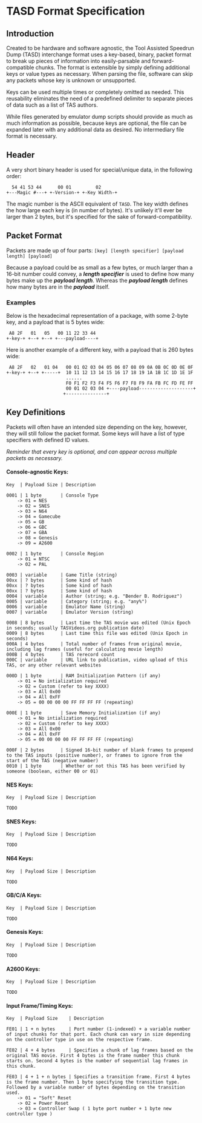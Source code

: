 # TASD Format Specification
## Introduction
Created to be hardware and software agnostic, the Tool Assisted Speedrun Dump (TASD) interchange format uses a key-based, binary, packet format to break up pieces of information into easily-parsable and forward-compatible chunks. The format is extensible by simply defining additional keys or value types as necessary. When parsing the file, software can skip any packets whose key is unknown or unsupported.

Keys can be used multiple times or completely omitted as needed. This reusability eliminates the need of a predefined delimiter to separate pieces of data such as a list of TAS authors.

While files generated by emulator dump scripts should provide as much as much information as possible, because keys are optional, the file can be expanded later with any additional data as desired. No intermediary file format is necessary.

## Header
A very short binary header is used for special/unique data, in the following order:
```
  54 41 53 44      00 01         02
+---Magic #---+ +-Version-+ +-Key Width-+
```
The magic number is the ASCII equivalent of `TASD`. The key width defines the how large each key is (in number of bytes). It's unlikely it'll ever be larger than 2 bytes, but it's specified for the sake of forward-compatibility.

## Packet Format
Packets are made up of four parts: `[key] [length specifier] [payload length] [payload]`

Because a payload could be as small as a few bytes, or much larger than a 16-bit number could convey, a _**length specifier**_ is used to define how many bytes make up the _**payload length**_. Whereas the _**payload length**_ defines how many bytes are in the _**payload**_ itself.

### Examples
Below is the hexadecimal representation of a package, with some 2-byte key, and a payload that is 5 bytes wide:
```
 A8 2F   01   05   00 11 22 33 44
+-key-+ +--+ +--+ +---payload----+
```
Here is another example of a different key, with a payload that is 260 bytes wide:
```
 A8 2F   02   01 04   00 01 02 03 04 05 06 07 08 09 0A 0B 0C 0D 0E 0F
+-key-+ +--+ +-----+  10 11 12 13 14 15 16 17 18 19 1A 1B 1C 1D 1E 1F
                      ......
                      F0 F1 F2 F3 F4 F5 F6 F7 F8 F9 FA FB FC FD FE FF
                      00 01 02 03 04 +----payload--------------------+
                     +---------------+
```

## Key Definitions
Packets will often have an intended size depending on the key, however, they will still follow the packet format. Some keys will have a list of type specifiers with defined ID values. 

_Reminder that every key is optional, and can appear across multiple packets as necessary._

#### Console-agnostic Keys:
```
Key  | Payload Size | Description

0001 | 1 byte       | Console Type
    -> 01 = NES
    -> 02 = SNES
    -> 03 = N64
    -> 04 = Gamecube
    -> 05 = GB
    -> 06 = GBC
    -> 07 = GBA
    -> 08 = Genesis
    -> 09 = A2600

0002 | 1 byte       | Console Region
    -> 01 = NTSC
    -> 02 = PAL

0003 | variable     | Game Title (string)
00xx | ? bytes      | Some kind of hash
00xx | ? bytes      | Some kind of hash
00xx | ? bytes      | Some kind of hash
0004 | variable     | Author (string; e.g. "Bender B. Rodriguez")
0005 | variable     | Category (string; e.g. "any%")
0006 | variable     | Emulator Name (string)
0007 | variable     | Emulator Version (string)

0008 | 8 bytes      | Last time the TAS movie was edited (Unix Epoch in seconds; usually TASVideos.org publication date)
0009 | 8 bytes      | Last time this file was edited (Unix Epoch in seconds)
000A | 4 bytes      | Total number of frames from original movie, including lag frames (useful for calculating movie length)
000B | 4 bytes      | TAS rerecord count
000C | variable     | URL link to publication, video upload of this TAS, or any other relevant websites

000D | 1 byte       | RAM Initialization Pattern (if any)
    -> 01 = No intialization required
    -> 02 = Custom (refer to key XXXX)
    -> 03 = All 0x00
    -> 04 = All 0xFF
    -> 05 = 00 00 00 00 FF FF FF FF (repeating)

000E | 1 byte       | Save Memory Initialization (if any)
    -> 01 = No intialization required
    -> 02 = Custom (refer to key XXXX)
    -> 03 = All 0x00
    -> 04 = All 0xFF
    -> 05 = 00 00 00 00 FF FF FF FF (repeating)

000F | 2 bytes      | Signed 16-bit number of blank frames to prepend to the TAS inputs (positive number), or frames to ignore from the start of the TAS (negative number)
0010 | 1 byte       | Whether or not this TAS has been verified by someone (boolean, either 00 or 01)
```

#### NES Keys:
```
Key  | Payload Size | Description

TODO
```

#### SNES Keys:
```
Key  | Payload Size | Description

TODO
```

#### N64 Keys:
```
Key  | Payload Size | Description

TODO
```

#### GB/C/A Keys:
```
Key  | Payload Size | Description

TODO
```

#### Genesis Keys:
```
Key  | Payload Size | Description

TODO
```

#### A2600 Keys:
```
Key  | Payload Size | Description

TODO
```

#### Input Frame/Timing Keys:
```
Key  | Payload Size    | Description

FE01 | 1 + n bytes     | Port number (1-indexed) + a variable number of input chunks for that port. Each chunk can vary in size depending on the controller type in use on the respective frame.

FE02 | 4 + 4 bytes     | Specifies a chunk of lag frames based on the original TAS movie. First 4 bytes is the frame number this chunk starts on. Second 4 bytes is the number of sequential lag frames in this chunk.

FE03 | 4 + 1 + n bytes | Specifies a transition frame. First 4 bytes is the frame number. Then 1 byte specifying the transition type. Followed by a variable number of bytes depending on the transition used.
    -> 01 = "Soft" Reset
    -> 02 = Power Reset
    -> 03 = Controller Swap ( 1 byte port number + 1 byte new controller type )
```
